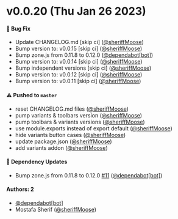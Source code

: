 # v0.0.20 (Thu Jan 26 2023)

#### 🐛 Bug Fix

- Update CHANGELOG.md \[skip ci\] ([@sheriffMoose](https://github.com/sheriffMoose))
- Bump version to: v0.0.15 \[skip ci\] ([@sheriffMoose](https://github.com/sheriffMoose))
- Bump zone.js from 0.11.8 to 0.12.0 ([@dependabot[bot]](https://github.com/dependabot[bot]))
- Bump version to: v0.0.14 \[skip ci\] ([@sheriffMoose](https://github.com/sheriffMoose))
- Bump independent versions \[skip ci\] ([@sheriffMoose](https://github.com/sheriffMoose))
- Bump version to: v0.0.12 \[skip ci\] ([@sheriffMoose](https://github.com/sheriffMoose))
- Bump version to: v0.0.11 \[skip ci\] ([@sheriffMoose](https://github.com/sheriffMoose))

#### ⚠️ Pushed to `master`

- reset CHANGELOG.md files ([@sheriffMoose](https://github.com/sheriffMoose))
- pump variants & toolbars version ([@sheriffMoose](https://github.com/sheriffMoose))
- pump toolbars & variants versions ([@sheriffMoose](https://github.com/sheriffMoose))
- use module.exports instead of export default ([@sheriffMoose](https://github.com/sheriffMoose))
- hide variants button cases ([@sheriffMoose](https://github.com/sheriffMoose))
- update package.json ([@sheriffMoose](https://github.com/sheriffMoose))
- add variants addon ([@sheriffMoose](https://github.com/sheriffMoose))

#### 🔩 Dependency Updates

- Bump zone.js from 0.11.8 to 0.12.0 [#11](https://github.com/sheriffMoose/storybook-extras/pull/11) ([@dependabot[bot]](https://github.com/dependabot[bot]))

#### Authors: 2

- [@dependabot[bot]](https://github.com/dependabot[bot])
- Mostafa Sherif ([@sheriffMoose](https://github.com/sheriffMoose))

